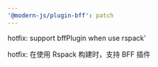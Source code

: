 ```yaml
---
'@modern-js/plugin-bff': patch
---
```


hotfix: support bffPlugin when use rspack'

hotfix: 在使用 Rspack 构建时，支持 BFF 插件
